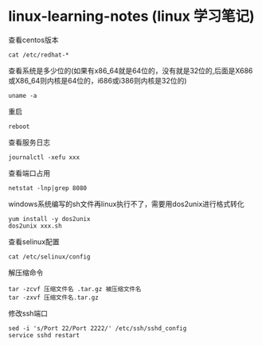 # linux-learning-notes (linux 学习笔记)

查看centos版本
```
cat /etc/redhat-*
```
查看系统是多少位的(如果有x86_64就是64位的，没有就是32位的,后面是X686或X86_64则内核是64位的，i686或i386则内核是32位的)
```
uname -a
```
重启
```
reboot
```
查看服务日志
```
journalctl -xefu xxx
```
查看端口占用
```
netstat -lnp|grep 8080
```
windows系统编写的sh文件再linux执行不了，需要用dos2unix进行格式转化
```
yum install -y dos2unix
dos2unix xxx.sh
```
查看selinux配置
```
cat /etc/selinux/config
```
解压缩命令
```
tar -zcvf 压缩文件名 .tar.gz 被压缩文件名
tar -zxvf 压缩文件名.tar.gz

```
修改ssh端口
```
sed -i 's/Port 22/Port 2222/' /etc/ssh/sshd_config
service sshd restart
```
